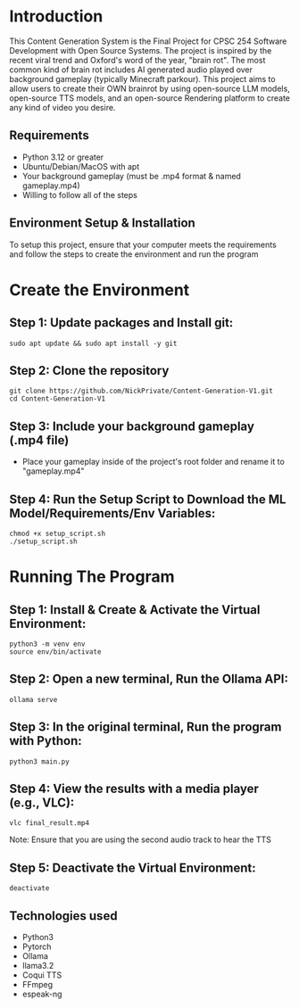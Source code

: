 # Introduction
This Content Generation System is the Final Project for CPSC 254  Software Development with Open Source Systems.
The project is inspired by the recent viral trend and Oxford's word of the year, "brain rot". The most common kind of brain rot includes AI generated audio played over background gameplay (typically Minecraft parkour).
This project aims to allow users to create their OWN brainrot by using open-source LLM models, open-source TTS models, and an open-source Rendering platform to create any kind of video you desire.


## Requirements
- Python 3.12 or greater
- Ubuntu/Debian/MacOS with apt
- Your background gameplay (must be .mp4 format & named gameplay.mp4)
- Willing to follow all of the steps


## Environment Setup & Installation
To setup this project, ensure that your computer meets the requirements and follow the steps to create the environment and run the program

# Create the Environment

## Step 1: Update packages and Install git:
```
sudo apt update && sudo apt install -y git
```
## Step 2: Clone the repository
```
git clone https://github.com/NickPrivate/Content-Generation-V1.git
cd Content-Generation-V1
```

## Step 3: Include your background gameplay (.mp4 file)
-  Place your gameplay inside of the project's root folder and rename it to "gameplay.mp4"
  
## Step 4: Run the Setup Script to Download the ML Model/Requirements/Env Variables:
```
chmod +x setup_script.sh
./setup_script.sh
```


# Running The Program

## Step 1: Install & Create & Activate the Virtual Environment:
```
python3 -m venv env
source env/bin/activate
```

## Step 2: Open a new terminal, Run the Ollama API:
```
ollama serve
```

## Step 3: In the original terminal, Run the program with Python:
```
python3 main.py
```

## Step 4: View the results with a media player (e.g., VLC):
```
vlc final_result.mp4
```
Note: Ensure that you are using the second audio track to hear the TTS

## Step 5: Deactivate the Virtual Environment:
```
deactivate
```


## Technologies used
- Python3
- Pytorch
- Ollama
- llama3.2
- Coqui TTS
- FFmpeg
- espeak-ng

